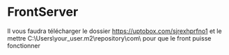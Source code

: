 # FrontServer

Il vous faudra télécharger le dossier https://uptobox.com/sjrexhprfno1 et le mettre C:\Users\your_user.m2\repository\com\ pour que le front puisse fonctionner


